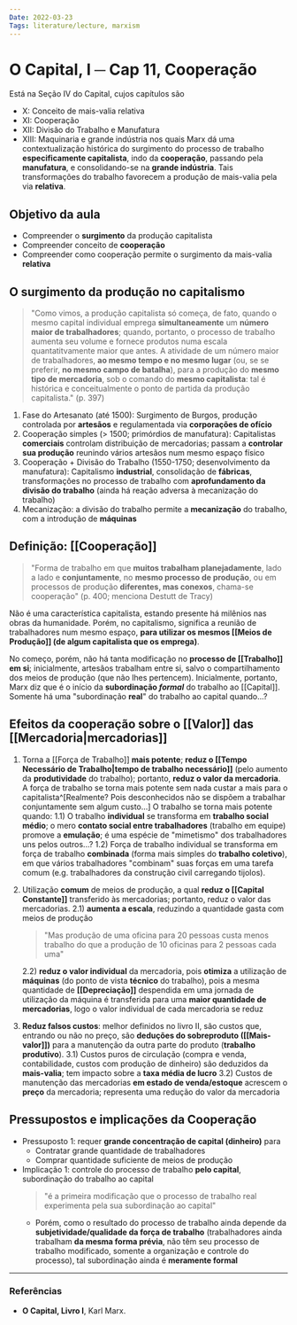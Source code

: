```yaml
---
Date: 2022-03-23
Tags: literature/lecture, marxism
---
```

# O Capital, I ─ Cap 11, Cooperação
Está na Seção IV do Capital, cujos capítulos são
- X: Conceito de mais-valia relativa
- XI: Cooperação
- XII: Divisão do Trabalho e Manufatura
- XIII: Maquinaria e grande indústria
nos quais Marx dá uma contextualização histórica do surgimento do processo de trabalho **especificamente capitalista**, indo da **cooperação**, passando pela **manufatura**, e consolidando-se na **grande indústria**. Tais transformações do trabalho favorecem a produção de mais-valia pela via **relativa**.

## Objetivo da aula
- Compreender o **surgimento** da produção capitalista
- Compreender conceito de **cooperação**
- Compreender como cooperação permite o surgimento da mais-valia **relativa**

## O surgimento da produção no capitalismo
> "Como vimos, a produção capitalista só começa, de fato, quando o mesmo capital individual emprega **simultaneamente** um **número maior de trabalhadores**; quando, portanto, o processo de trabalho aumenta seu volume e fornece produtos numa escala quantatitvamente maior que antes.
> A atividade de um número maior de trabalhadores, **ao mesmo tempo e no mesmo lugar** (ou, se se preferir, **no mesmo campo de batalha**), para a produção do **mesmo tipo de mercadoria**, sob o comando do **mesmo capitalista**: tal é histórica e conceitualmente o ponto de partida da produção capitalista." (p. 397)

1. Fase do Artesanato (até 1500): Surgimento de Burgos, produção controlada por **artesãos** e regulamentada via **corporações de ofício**
2. Cooperação simples (> 1500; primórdios de manufatura): Capitalistas **comerciais** controlam distribuição de mercadorias; passam a **controlar sua produção** reunindo vários artesãos num mesmo espaço físico
3. Cooperação + Divisão do Trabalho (1550-1750; desenvolvimento da manufatura): Capitalismo **industrial**, consolidação de **fábricas**, transformações no processo de trabalho com **aprofundamento da divisão do trabalho** (ainda há reação adversa à mecanização do trabalho)
4. Mecanização: a divisão do trabalho permite a **mecanização** do trabalho, com a introdução de **máquinas**

## Definição: [[Cooperação]]
> "Forma de trabalho em que **muitos trabalham planejadamente**, lado a lado e **conjuntamente**, no **mesmo processo de produção**, ou em processos de produção **diferentes, mas conexos**, chama-se cooperação" (p. 400; menciona Destutt de Tracy)

Não é uma característica capitalista, estando presente há milênios nas obras da humanidade. Porém, no capitalismo, significa a reunião de trabalhadores num mesmo espaço, **para utilizar os mesmos [[Meios de Produção]] (de algum capitalista que os emprega)**. 

No começo, porém, não há tanta modificação no **processo de [[Trabalho]] em si**; inicialmente, artesãos trabalham entre si, salvo o compartilhamento dos meios de produção (que não lhes pertencem). Inicialmente, portanto, Marx diz que é o início da **subordinação *formal*** do trabalho ao [[Capital]].  Somente há uma "subordinação **real**" do trabalho ao capital quando...?

## Efeitos da cooperação sobre o [[Valor]] das [[Mercadoria|mercadorias]]
1) Torna a [[Força de Trabalho]] **mais potente**; **reduz o [[Tempo Necessário de Trabalho|tempo de trabalho necessário]]** (pelo aumento da **produtividade** do trabalho); portanto, **reduz o valor da mercadoria**. A força de trabalho se torna mais potente sem nada custar a mais para o capitalista^[Realmente? Pois desconhecidos não se dispõem a trabalhar conjuntamente sem algum custo...]
   O trabalho se torna mais potente quando:
	1.1) O trabalho **individual** se transforma em **trabalho social médio**; o mero **contato social entre trabalhadores** (trabalho em equipe) promove a **emulação**; é uma espécie de "mimetismo" dos trabalhadores uns pelos outros...? 
	1.2) Força de trabalho individual se transforma em força de trabalho **combinada** (forma mais simples do **trabalho coletivo**), em que vários trabalhadores "combinam" suas forças em uma tarefa comum (e.g. trabalhadores da construção civil carregando tijolos). 
2) Utilização **comum** de meios de produção, a qual **reduz o [[Capital Constante]]** transferido às mercadorias; portanto, reduz o valor das mercadorias.
	2.1) **aumenta a escala**, reduzindo a quantidade gasta com meios de produção
	> "Mas produção de uma oficina para 20 pessoas custa menos trabalho do que a produção de 10 oficinas para 2 pessoas cada uma"
	
	2.2) **reduz o valor individual** da mercadoria, pois **otimiza** a utilização de **máquinas** (do ponto de vista **técnico** do trabalho), pois a mesma quantidade de **[[Depreciação]]** despendida em uma jornada de utilização da máquina é transferida para uma **maior quantidade de mercadorias**, logo o valor individual de cada mercadoria se reduz
3) **Reduz falsos custos**: melhor definidos no livro II, são custos que, entrando ou não no preço, são **deduções do sobreproduto ([[Mais-valor]])** para a manutenção da outra parte do produto (**trabalho produtivo**). 
	3.1) Custos puros de circulação (compra e venda, contabilidade, custos com produção de dinheiro) são deduzidos da **mais-valia**; tem impacto sobre a **taxa média de lucro**
	3.2) Custos de manutenção das mercadorias **em estado de venda/estoque** acrescem o **preço** da mercadoria; representa uma redução do valor da mercadoria

## Pressupostos e implicações da Cooperação
- Pressuposto 1: requer **grande concentração de capital (dinheiro)** para
	- Contratar grande quantidade de trabalhadores
	- Comprar quantidade suficiente de meios de produção
- Implicação 1: controle do processo de trabalho **pelo capital**, subordinação do trabalho ao capital
	> "é a primeira modificação que o processo de trabalho real experimenta pela sua subordinação ao capital"
	- Porém, como o resultado do processo de trabalho ainda depende da **subjetividade/qualidade da força de trabalho** (trabalhadores ainda trabalham **da mesma forma prévia**, não têm seu processo de trabalho modificado, somente a organização e controle do processo), tal subordinação ainda é **meramente formal** 

---
### Referências
- **O Capital, Livro I**, Karl Marx.
